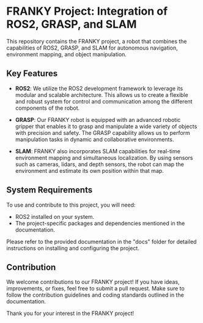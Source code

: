# FRANKY Project: Integration of ROS2, GRASP, and SLAM

This repository contains the FRANKY project, a robot that combines the capabilities of ROS2, GRASP, and SLAM for autonomous navigation, environment mapping, and object manipulation.

## Key Features

- **ROS2**: We utilize the ROS2 development framework to leverage its modular and scalable architecture. This allows us to create a flexible and robust system for control and communication among the different components of the robot.

- **GRASP**: Our FRANKY robot is equipped with an advanced robotic gripper that enables it to grasp and manipulate a wide variety of objects with precision and safety. The GRASP capability allows us to perform manipulation tasks in dynamic and collaborative environments.

- **SLAM**: FRANKY also incorporates SLAM capabilities for real-time environment mapping and simultaneous localization. By using sensors such as cameras, lidars, and depth sensors, the robot can map the environment and estimate its own position within that map.


## System Requirements

To use and contribute to this project, you will need:

- ROS2 installed on your system.
- The project-specific packages and dependencies mentioned in the documentation.

Please refer to the provided documentation in the "docs" folder for detailed instructions on installing and configuring the project.

## Contribution

We welcome contributions to our FRANKY project! If you have ideas, improvements, or fixes, feel free to submit a pull request. Make sure to follow the contribution guidelines and coding standards outlined in the documentation.


Thank you for your interest in the FRANKY project!

